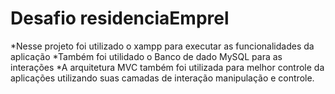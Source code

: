 # Desafio residenciaEmprel

*Nesse projeto foi utilizado o xampp para executar as funcionalidades da aplicação
*Também foi utilidado o Banco de dado MySQL para as interações
*A arquitetura MVC também foi utilizada para melhor controle da aplicações utilizando suas camadas de interação manipulação e controle.